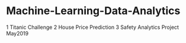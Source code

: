 # Machine-Learning-Data-Analytics
1 Titanic Challenge
2 House Price Prediction
3 Safety Analytics Project May2019
